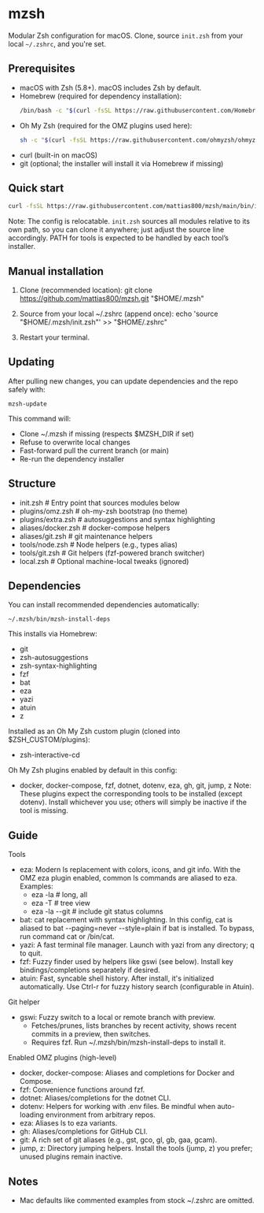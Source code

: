 # mzsh

Modular Zsh configuration for macOS. Clone, source `init.zsh` from your local `~/.zshrc`, and you're set.

## Prerequisites

- macOS with Zsh (5.8+). macOS includes Zsh by default.
- Homebrew (required for dependency installation):
  ```bash
  /bin/bash -c "$(curl -fsSL https://raw.githubusercontent.com/Homebrew/install/HEAD/install.sh)"
  ```
- Oh My Zsh (required for the OMZ plugins used here):
  ```bash
  sh -c "$(curl -fsSL https://raw.githubusercontent.com/ohmyzsh/ohmyzsh/master/tools/install.sh)"
  ```
- curl (built-in on macOS)
- git (optional; the installer will install it via Homebrew if missing)

## Quick start

```bash
curl -fsSL https://raw.githubusercontent.com/mattias800/mzsh/main/bin/install.sh | bash
```

Note: The config is relocatable. `init.zsh` sources all modules relative to its own path, so you can clone it anywhere; just adjust the source line accordingly. PATH for tools is expected to be handled by each tool’s installer.

## Manual installation

1) Clone (recommended location):
   git clone https://github.com/mattias800/mzsh.git "$HOME/.mzsh"

2) Source from your local ~/.zshrc (append once):
   echo 'source "$HOME/.mzsh/init.zsh"' >> "$HOME/.zshrc"

3) Restart your terminal.

## Updating

After pulling new changes, you can update dependencies and the repo safely with:

```
mzsh-update
```

This command will:
- Clone ~/.mzsh if missing (respects $MZSH_DIR if set)
- Refuse to overwrite local changes
- Fast-forward pull the current branch (or main)
- Re-run the dependency installer

## Structure
- init.zsh                # Entry point that sources modules below
- plugins/omz.zsh         # oh-my-zsh bootstrap (no theme)
- plugins/extra.zsh       # autosuggestions and syntax highlighting
- aliases/docker.zsh      # docker-compose helpers
- aliases/git.zsh         # git maintenance helpers
- tools/node.zsh          # Node helpers (e.g., types alias)
- tools/git.zsh           # Git helpers (fzf-powered branch switcher)
- local.zsh               # Optional machine-local tweaks (ignored)

## Dependencies
You can install recommended dependencies automatically:

    ~/.mzsh/bin/mzsh-install-deps

This installs via Homebrew:
- git
- zsh-autosuggestions
- zsh-syntax-highlighting
- fzf
- bat
- eza
- yazi
- atuin
- z

Installed as an Oh My Zsh custom plugin (cloned into $ZSH_CUSTOM/plugins):
- zsh-interactive-cd

Oh My Zsh plugins enabled by default in this config:
- docker, docker-compose, fzf, dotnet, dotenv, eza, gh, git, jump, z
Note: These plugins expect the corresponding tools to be installed (except dotenv). Install whichever you use; others will simply be inactive if the tool is missing.

## Guide

Tools
- eza: Modern ls replacement with colors, icons, and git info. With the OMZ eza plugin enabled, common ls commands are aliased to eza. Examples:
  - eza -la         # long, all
  - eza -T          # tree view
  - eza -la --git   # include git status columns
- bat: cat replacement with syntax highlighting. In this config, cat is aliased to bat --paging=never --style=plain if bat is installed. To bypass, run command cat or /bin/cat.
- yazi: A fast terminal file manager. Launch with yazi from any directory; q to quit.
- fzf: Fuzzy finder used by helpers like gswi (see below). Install key bindings/completions separately if desired.
- atuin: Fast, syncable shell history. After install, it's initialized automatically. Use Ctrl-r for fuzzy history search (configurable in Atuin).

Git helper
- gswi: Fuzzy switch to a local or remote branch with preview.
  - Fetches/prunes, lists branches by recent activity, shows recent commits in a preview, then switches.
  - Requires fzf. Run ~/.mzsh/bin/mzsh-install-deps to install it.

Enabled OMZ plugins (high-level)
- docker, docker-compose: Aliases and completions for Docker and Compose.
- fzf: Convenience functions around fzf.
- dotnet: Aliases/completions for the dotnet CLI.
- dotenv: Helpers for working with .env files. Be mindful when auto-loading environment from arbitrary repos.
- eza: Aliases ls to eza variants.
- gh: Aliases/completions for GitHub CLI.
- git: A rich set of git aliases (e.g., gst, gco, gl, gb, gaa, gcam).
- jump, z: Directory jumping helpers. Install the tools (jump, z) you prefer; unused plugins remain inactive.


## Notes
- Mac defaults like commented examples from stock ~/.zshrc are omitted.
